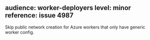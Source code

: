 audience: worker-deployers
level: minor
reference: issue 4987
---

Skip public network creation for Azure workers that only have generic worker config.
